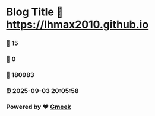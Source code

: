 # Blog Title :link: https://lhmax2010.github.io 
### :page_facing_up: [15](https://lhmax2010.github.io/tag.html) 
### :speech_balloon: 0 
### :hibiscus: 180983 
### :alarm_clock: 2025-09-03 20:05:58 
### Powered by :heart: [Gmeek](https://github.com/Meekdai/Gmeek)
